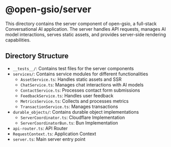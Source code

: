 # @open-gsio/server

This directory contains the server component of open-gsio, a full-stack Conversational AI application. The server handles API requests, manages AI model interactions, serves static assets, and provides server-side rendering capabilities.

## Directory Structure

- `__tests__/`: Contains test files for the server components
- `services/`: Contains service modules for different functionalities
  - `AssetService.ts`: Handles static assets and SSR
  - `ChatService.ts`: Manages chat interactions with AI models
  - `ContactService.ts`: Processes contact form submissions
  - `FeedbackService.ts`: Handles user feedback
  - `MetricsService.ts`: Collects and processes metrics
  - `TransactionService.ts`: Manages transactions
- `durable_objects/`: Contains durable object implementations
  - `ServerCoordinator.ts`: Cloudflare Implementation
  - `ServerCoordinatorBun.ts`: Bun Implementation
- `api-router.ts`: API Router
- `RequestContext.ts`: Application Context
- `server.ts`: Main server entry point
